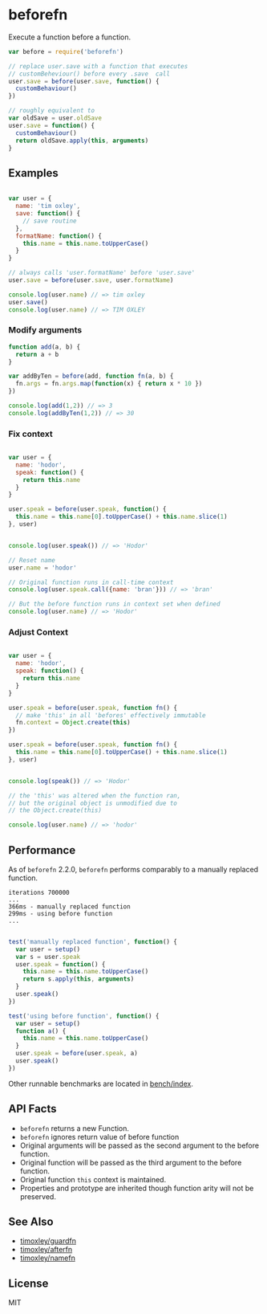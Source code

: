 # beforefn
Execute a function before a function.

```js
var before = require('beforefn')

// replace user.save with a function that executes
// customBeheviour() before every .save  call
user.save = before(user.save, function() {
  customBehaviour()
})

// roughly equivalent to
var oldSave = user.oldSave
user.save = function() {
  customBehaviour()
  return oldSave.apply(this, arguments)
}
```

## Examples

```js

var user = {
  name: 'tim oxley',
  save: function() {
    // save routine
  },
  formatName: function() {
    this.name = this.name.toUpperCase()
  }
}

// always calls 'user.formatName' before 'user.save'
user.save = before(user.save, user.formatName)

console.log(user.name) // => tim oxley
user.save()
console.log(user.name) // => TIM OXLEY

```

### Modify arguments

```js
function add(a, b) {
  return a + b
}

var addByTen = before(add, function fn(a, b) {
  fn.args = fn.args.map(function(x) { return x * 10 })
})

console.log(add(1,2)) // => 3
console.log(addByTen(1,2)) // => 30

```

### Fix context

```js

var user = {
  name: 'hodor',
  speak: function() {
    return this.name
  }
}

user.speak = before(user.speak, function() {
  this.name = this.name[0].toUpperCase() + this.name.slice(1)
}, user)


console.log(user.speak()) // => 'Hodor'

// Reset name
user.name = 'hodor'

// Original function runs in call-time context
console.log(user.speak.call({name: 'bran'})) // => 'bran'

// But the before function runs in context set when defined
console.log(user.name) // => 'Hodor'

```

### Adjust Context

```js

var user = {
  name: 'hodor',
  speak: function() {
    return this.name
  }
}

user.speak = before(user.speak, function fn() {
  // make 'this' in all 'befores' effectively immutable
  fn.context = Object.create(this)
})

user.speak = before(user.speak, function fn() {
  this.name = this.name[0].toUpperCase() + this.name.slice(1)
}, user)


console.log(speak()) // => 'Hodor'

// the 'this' was altered when the function ran,
// but the original object is unmodified due to
// the Object.create(this)

console.log(user.name) // => 'hodor'

```

## Performance

As of `beforefn` 2.2.0, `beforefn` performs comparably to a manually replaced function. 

```
iterations 700000
...
366ms - manually replaced function
299ms - using before function
...
```

```js

test('manually replaced function', function() {
  var user = setup()
  var s = user.speak
  user.speak = function() {
    this.name = this.name.toUpperCase()
    return s.apply(this, arguments)
  }
  user.speak()
})

test('using before function', function() {
  var user = setup()
  function a() {
    this.name = this.name.toUpperCase()
  }
  user.speak = before(user.speak, a)
  user.speak()
})
```
Other runnable benchmarks are located in [bench/index](/bench/index).

## API Facts

* `beforefn` returns a new Function.
* `beforefn` ignores return value of before function
* Original arguments will be passed as the second argument to the before function.
* Original function will be passed as the third argument to the before function.
* Original function `this` context is maintained.
* Properties and prototype are inherited though function arity will not be preserved.

## See Also

* [timoxley/guardfn](http://github.com/timoxley/guardfn)
* [timoxley/afterfn](http://github.com/timoxley/afterfn)
* [timoxley/namefn](http://github.com/timoxley/namefn)

## License

MIT
